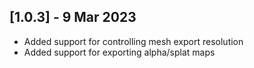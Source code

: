 ## [1.0.3] - 9 Mar 2023
 - Added support for controlling mesh export resolution
 - Added support for exporting alpha/splat maps